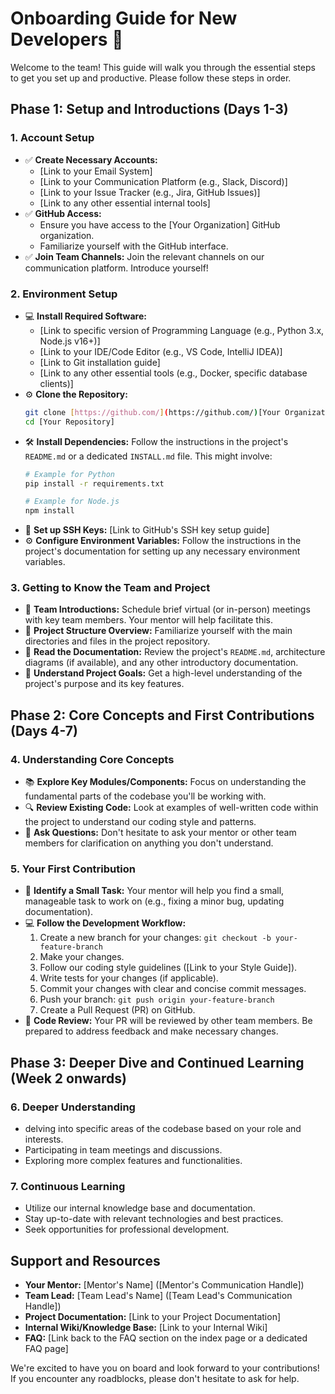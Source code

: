 # Onboarding Guide for New Developers 🚀

Welcome to the team! This guide will walk you through the essential steps to get you set up and productive. Please follow these steps in order.

## Phase 1: Setup and Introductions (Days 1-3)

### 1. Account Setup

* ✅ **Create Necessary Accounts:**
    * [Link to your Email System]
    * [Link to your Communication Platform (e.g., Slack, Discord)]
    * [Link to your Issue Tracker (e.g., Jira, GitHub Issues)]
    * [Link to any other essential internal tools]
* ✅ **GitHub Access:**
    * Ensure you have access to the [Your Organization] GitHub organization.
    * Familiarize yourself with the GitHub interface.
* ✅ **Join Team Channels:** Join the relevant channels on our communication platform. Introduce yourself!

### 2. Environment Setup

* 💻 **Install Required Software:**
    * [Link to specific version of Programming Language (e.g., Python 3.x, Node.js v16+)]
    * [Link to your IDE/Code Editor (e.g., VS Code, IntelliJ IDEA)]
    * [Link to Git installation guide]
    * [Link to any other essential tools (e.g., Docker, specific database clients)]
* ⚙️ **Clone the Repository:**
    ```bash
    git clone [https://github.com/](https://github.com/)[Your Organization]/[Your Repository].git
    cd [Your Repository]
    ```
* 🛠️ **Install Dependencies:** Follow the instructions in the project's `README.md` or a dedicated `INSTALL.md` file. This might involve:
    ```bash
    # Example for Python
    pip install -r requirements.txt

    # Example for Node.js
    npm install
    ```
* 🔑 **Set up SSH Keys:** [Link to GitHub's SSH key setup guide]
* ⚙️ **Configure Environment Variables:** Follow the instructions in the project's documentation for setting up any necessary environment variables.

### 3. Getting to Know the Team and Project

* 🤝 **Team Introductions:** Schedule brief virtual (or in-person) meetings with key team members. Your mentor will help facilitate this.
* 📂 **Project Structure Overview:** Familiarize yourself with the main directories and files in the project repository.
* 📖 **Read the Documentation:** Review the project's `README.md`, architecture diagrams (if available), and any other introductory documentation.
* 🎯 **Understand Project Goals:** Get a high-level understanding of the project's purpose and its key features.

## Phase 2: Core Concepts and First Contributions (Days 4-7)

### 4. Understanding Core Concepts

* 📚 **Explore Key Modules/Components:** Focus on understanding the fundamental parts of the codebase you'll be working with.
* 🔍 **Review Existing Code:** Look at examples of well-written code within the project to understand our coding style and patterns.
* 💬 **Ask Questions:** Don't hesitate to ask your mentor or other team members for clarification on anything you don't understand.

### 5. Your First Contribution

* 🌱 **Identify a Small Task:** Your mentor will help you find a small, manageable task to work on (e.g., fixing a minor bug, updating documentation).
* 💻 **Follow the Development Workflow:**
    1.  Create a new branch for your changes: `git checkout -b your-feature-branch`
    2.  Make your changes.
    3.  Follow our coding style guidelines ([Link to your Style Guide]).
    4.  Write tests for your changes (if applicable).
    5.  Commit your changes with clear and concise commit messages.
    6.  Push your branch: `git push origin your-feature-branch`
    7.  Create a Pull Request (PR) on GitHub.
* 🤝 **Code Review:** Your PR will be reviewed by other team members. Be prepared to address feedback and make necessary changes.

## Phase 3: Deeper Dive and Continued Learning (Week 2 onwards)

### 6. Deeper Understanding

* delving into specific areas of the codebase based on your role and interests.
* Participating in team meetings and discussions.
* Exploring more complex features and functionalities.

### 7. Continuous Learning

* Utilize our internal knowledge base and documentation.
* Stay up-to-date with relevant technologies and best practices.
* Seek opportunities for professional development.

## Support and Resources

* **Your Mentor:** [Mentor's Name] ([Mentor's Communication Handle])
* **Team Lead:** [Team Lead's Name] ([Team Lead's Communication Handle])
* **Project Documentation:** [Link to your Project Documentation]
* **Internal Wiki/Knowledge Base:** [Link to your Internal Wiki]
* **FAQ:** [Link back to the FAQ section on the index page or a dedicated FAQ page]

We're excited to have you on board and look forward to your contributions! If you encounter any roadblocks, please don't hesitate to ask for help.
